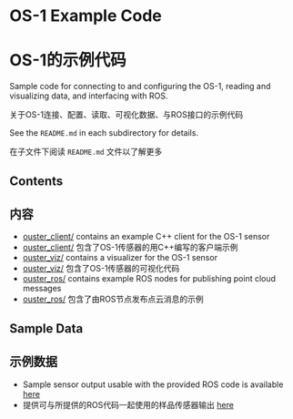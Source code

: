 # OS-1 Example Code
# OS-1的示例代码
Sample code for connecting to and configuring the OS-1, reading and visualizing
data, and interfacing with ROS.

关于OS-1连接、配置、读取、可视化数据、与ROS接口的示例代码

See the `README.md` in each subdirectory for details.

在子文件下阅读 `README.md` 文件以了解更多

## Contents
## 内容
* [ouster_client/](ouster_client/README.md) contains an example C++ client for the OS-1 sensor
* [ouster_client/](ouster_client/README.md) 包含了OS-1传感器的用C++编写的客户端示例
* [ouster_viz/](ouster_viz/README.md) contains a visualizer for the OS-1 sensor
* [ouster_viz/](ouster_viz/README.md) 包含了OS-1传感器的可视化代码
* [ouster_ros/](ouster_ros/README.md) contains example ROS nodes for publishing point cloud messages
* [ouster_ros/](ouster_ros/README.md) 包含了由ROS节点发布点云消息的示例

## Sample Data
## 示例数据
* Sample sensor output usable with the provided ROS code is available
  [here](https://data.ouster.io/sample-data-1.12)
* 提供可与所提供的ROS代码一起使用的样品传感器输出
  [here](https://data.ouster.io/sample-data-1.12)
